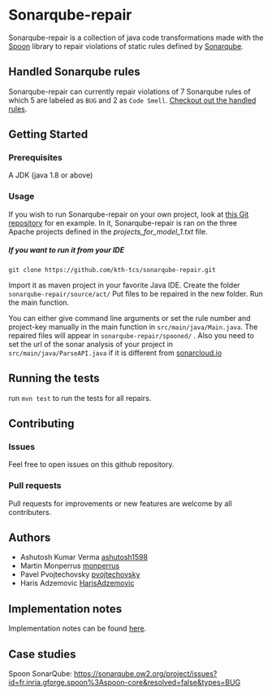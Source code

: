# Sonarqube-repair

Sonarqube-repair is a collection of java code transformations made with the [Spoon](https://github.com/INRIA/spoon) library to repair violations of static rules defined by [Sonarqube](https://rules.sonarsource.com).

## Handled Sonarqube rules

Sonarqube-repair can currently repair violations of 7 Sonarqube rules of which 5 are labeled as `BUG` and 2 as `Code Smell`. [Checkout out the handled rules](HANDLED_SONARQUBE_RULES.md).

## Getting Started
### Prerequisites 
A JDK (java 1.8 or above) 

### Usage
If you wish to run Sonarqube-repair on your own project, look at [this Git repository](https://github.com/HarisAdzemovic/SQ-Repair-CI-Integration) for en example. In it, Sonarqube-repair is ran on the three Apache projects defined in the *projects_for_model_1.txt* file.

##### If you want to run it from your IDE

`git clone https://github.com/kth-tcs/sonarqube-repair.git`

Import it as maven project in your favorite Java IDE.
Create the folder `sonarqube-repair/source/act/`
Put files to be repaired in the new folder.
Run the main function. 

You can either give command line arguments or set the rule number and project-key manually in the main function in `src/main/java/Main.java`. The repaired files will appear in `sonarqube-repair/spooned/` . Also you need to set the url of the sonar analysis of your project in `src/main/java/ParseAPI.java` if it is different from [sonarcloud.io](https://sonarcloud.io/about)
 
## Running the tests

run `mvn test` to run the tests for all repairs.

## Contributing

### Issues 
Feel free to open issues on this github repository.

### Pull requests
Pull requests for improvements or new features are welcome by all contributers.

## Authors
* Ashutosh Kumar Verma [ashutosh1598](https://github.com/ashutosh1598)
* Martin Monperrus [monperrus](https://github.com/monperrus)
* Pavel Pvojtechovsky  [pvojtechovsky](https://github.com/pvojtechovsky)
* Haris Adzemovic [HarisAdzemovic](https://github.com/HarisAdzemovic)

## Implementation notes

Implementation notes can be found [here](IMPLEMENTATION_NOTES.md).

## Case studies

Spoon SonarQube: <https://sonarqube.ow2.org/project/issues?id=fr.inria.gforge.spoon%3Aspoon-core&resolved=false&types=BUG>
